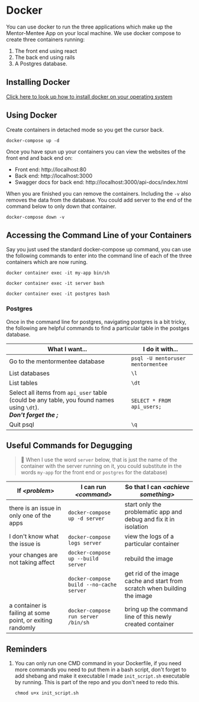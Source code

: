 # Docker

You can use docker to run the three applications which make up the Mentor-Mentee App on your local machine. We use docker compose to create three containers running: 

1. The front end using react
1. The back end using rails 
1. A Postgres database. 

## Installing Docker

[Click here to look up how to install docker on your operating system](https://docs.docker.com/engine/install/)

## Using Docker

Create containers in detached mode so you get the cursor back. 
```
docker-compose up -d
```

Once you have spun up your containers you can view the websites of the front end and back end on:

* Front end: http://localhost:80
* Back end: http://localhost:3000
* Swagger docs for back end: http://localhost:3000/api-docs/index.html

When you are finished you can remove the containers. Including the `-v` also removes the data from the database. You could add server to the end of the command below to only down that container. 

```
docker-compose down -v
```

## Accessing the Command Line of your Containers

Say you just used the standard docker-compose up command, you can use the following commands to enter into the command line of each of the three containers which are now runing. 

```
docker container exec -it my-app bin/sh

docker container exec -it server bash

docker container exec -it postgres bash
```

### Postgres
Once in the command line for postgres, navigating postgres is a bit tricky, the following are helpful commands to find a particular table in the postges database. 

What I want... | I do it with... 
-------------- | --------------- 
Go to the mentormentee database | `psql -U mentoruser mentormentee` 
List databases | `\l` 
List tables | `\dt` 
Select all items from `api_user` table (could be any table, you found names using `\dt`).<br>***Don't forget the ;*** | `SELECT * FROM api_users;` 
Quit psql | `\q` 

## Useful Commands for Degugging

> :memo: When I use the word `server` below, that is just the name of the container with the server running on it, you could substitute in the words `my-app` for the front end or `postgres` for the database)

If *&lt;problem>* | I can run *&lt;command>* | So that I can *&lt;achieve something>*
-------------- | --------------- | ----
there is an issue in only one of the apps | `docker-compose up -d server` | start only the problematic app and debug and fix it in isolation
I don't know what the issue is | `docker-compose logs server` | view the logs of a particular container
your changes are not taking affect | `docker-compose up --build server` | rebuild the image
&nbsp; | `docker-compose build --no-cache server` | get rid of the image cache and start from scratch when building the image
a container is failing at some point, or exiting randomly | `docker-compose run server /bin/sh` | bring up the command line of this newly created container


## Reminders

1. You can only run one CMD command in your Dockerfile, if you need more commands you need to put them in a bash script, don't forget to add shebang and make it executable
I made `init_script.sh` executable by running. This is part of the repo and you don't need to redo this. 
    ```
    chmod u+x init_script.sh
    ```

